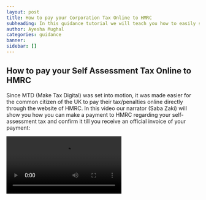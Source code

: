 ```yaml
---
layout: post
title: How to pay your Corporation Tax Online to HMRC
subheading: In this guidance tutorial we will teach you how to easily submit and confirm your Corporation Tax Online to HMRC through their online portal
author: Ayesha Mughal
categories: guidance
banner: 
sidebar: []
---
```

## How to pay your Self Assessment Tax Online to HMRC
Since MTD (Make Tax Digital) was set into motion, it was made easier for the common citizen of the UK to pay their tax/penalties online directly through the website of HMRC. In this video our narrator (Saba Zaki) will show you how you can make a payment to HMRC regarding your self-assessment tax and confirm it till you receive an official invoice of your payment:  
  
![tutorial](https://aaziz-blog-data.s3.eu-west-2.amazonaws.com/Images/Blog/How-to-pay-your-corporation-tax/How-to-pay-your-corporation-tax.mp4)

<!-- You can watch on youtube from here:

![](//https://www.youtube.com/watch?v=A7Ui6K-sKTY) -->